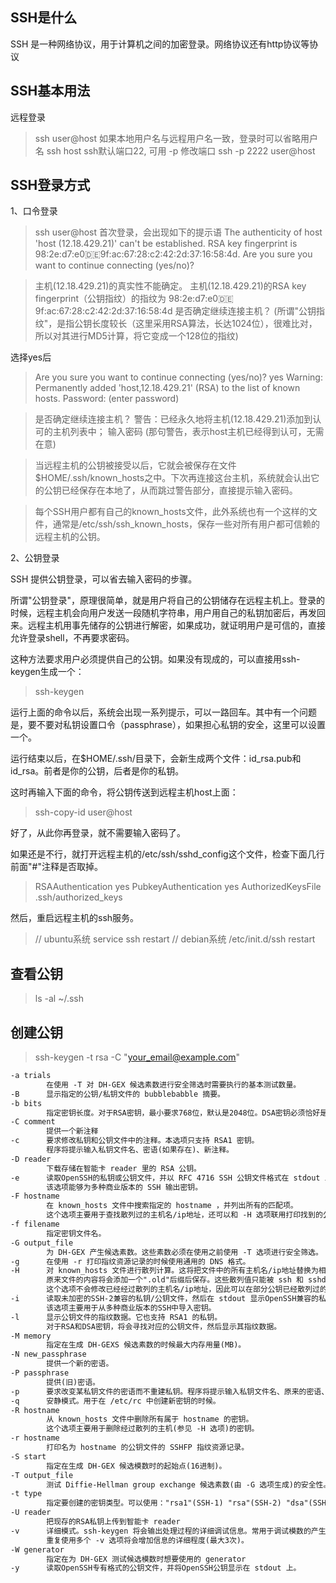 ## SSH是什么
SSH 是一种网络协议，用于计算机之间的加密登录。网络协议还有http协议等协议

## SSH基本用法
远程登录
> ssh user@host
如果本地用户名与远程用户名一致，登录时可以省略用户名
> ssh host
ssh默认端口22, 可用 -p 修改端口
> ssh -p 2222 user@host

## SSH登录方式
1、口令登录
> ssh user@host
首次登录，会出现如下的提示语
> The authenticity of host 'host (12.18.429.21)' can't be established.
> RSA key fingerprint is 98:2e:d7:e0:de:9f:ac:67:28:c2:42:2d:37:16:58:4d.
> Are you sure you want to continue connecting (yes/no)?

> 主机(12.18.429.21)的真实性不能确定。
> 主机(12.18.429.21)的RSA key fingerprint（公钥指纹）的指纹为 98:2e:d7:e0:de:9f:ac:67:28:c2:42:2d:37:16:58:4d
> 是否确定继续连接主机？
> (所谓"公钥指纹"，是指公钥长度较长（这里采用RSA算法，长达1024位），很难比对，所以对其进行MD5计算，将它变成一个128位的指纹)

选择yes后
> Are you sure you want to continue connecting (yes/no)? yes
> Warning: Permanently added 'host,12.18.429.21' (RSA) to the list of known hosts.
> Password: (enter password)

> 是否确定继续连接主机？
> 警告：已经永久地将主机(12.18.429.21)添加到认可的主机列表中；
> 输入密码
> (那句警告，表示host主机已经得到认可，无需在意)

> 当远程主机的公钥被接受以后，它就会被保存在文件$HOME/.ssh/known_hosts之中。下次再连接这台主机，系统就会认出它的公钥已经保存在本地了，从而跳过警告部分，直接提示输入密码。

> 每个SSH用户都有自己的known_hosts文件，此外系统也有一个这样的文件，通常是/etc/ssh/ssh_known_hosts，保存一些对所有用户都可信赖的远程主机的公钥。

2、公钥登录

SSH 提供公钥登录，可以省去输入密码的步骤。

所谓"公钥登录"，原理很简单，就是用户将自己的公钥储存在远程主机上。登录的时候，远程主机会向用户发送一段随机字符串，用户用自己的私钥加密后，再发回来。远程主机用事先储存的公钥进行解密，如果成功，就证明用户是可信的，直接允许登录shell，不再要求密码。

这种方法要求用户必须提供自己的公钥。如果没有现成的，可以直接用ssh-keygen生成一个：
> ssh-keygen

运行上面的命令以后，系统会出现一系列提示，可以一路回车。其中有一个问题是，要不要对私钥设置口令（passphrase），如果担心私钥的安全，这里可以设置一个。

运行结束以后，在$HOME/.ssh/目录下，会新生成两个文件：id_rsa.pub和id_rsa。前者是你的公钥，后者是你的私钥。

这时再输入下面的命令，将公钥传送到远程主机host上面：
> ssh-copy-id user@host

好了，从此你再登录，就不需要输入密码了。

如果还是不行，就打开远程主机的/etc/ssh/sshd_config这个文件，检查下面几行前面"#"注释是否取掉。
> RSAAuthentication yes
> PubkeyAuthentication yes
> AuthorizedKeysFile .ssh/authorized_keys

然后，重启远程主机的ssh服务。
> // ubuntu系统
> service ssh restart
> // debian系统
> /etc/init.d/ssh restart

## 查看公钥
> ls -al ~/.ssh

## 创建公钥

> ssh-keygen -t rsa -C "your_email@example.com"

```txt
-a trials
        在使用 -T 对 DH-GEX 候选素数进行安全筛选时需要执行的基本测试数量。
-B      显示指定的公钥/私钥文件的 bubblebabble 摘要。
-b bits
        指定密钥长度。对于RSA密钥，最小要求768位，默认是2048位。DSA密钥必须恰好是1024位(FIPS 186-2 标准的要求)。
-C comment
        提供一个新注释
-c      要求修改私钥和公钥文件中的注释。本选项只支持 RSA1 密钥。
        程序将提示输入私钥文件名、密语(如果存在)、新注释。
-D reader
        下载存储在智能卡 reader 里的 RSA 公钥。
-e      读取OpenSSH的私钥或公钥文件，并以 RFC 4716 SSH 公钥文件格式在 stdout 上显示出来。
        该选项能够为多种商业版本的 SSH 输出密钥。
-F hostname
        在 known_hosts 文件中搜索指定的 hostname ，并列出所有的匹配项。
        这个选项主要用于查找散列过的主机名/ip地址，还可以和 -H 选项联用打印找到的公钥的散列值。
-f filename
        指定密钥文件名。
-G output_file
        为 DH-GEX 产生候选素数。这些素数必须在使用之前使用 -T 选项进行安全筛选。
-g      在使用 -r 打印指纹资源记录的时候使用通用的 DNS 格式。
-H      对 known_hosts 文件进行散列计算。这将把文件中的所有主机名/ip地址替换为相应的散列值。
        原来文件的内容将会添加一个".old"后缀后保存。这些散列值只能被 ssh 和 sshd 使用。
        这个选项不会修改已经经过散列的主机名/ip地址，因此可以在部分公钥已经散列过的文件上安全使用。
-i      读取未加密的SSH-2兼容的私钥/公钥文件，然后在 stdout 显示OpenSSH兼容的私钥/公钥。
        该选项主要用于从多种商业版本的SSH中导入密钥。
-l      显示公钥文件的指纹数据。它也支持 RSA1 的私钥。
        对于RSA和DSA密钥，将会寻找对应的公钥文件，然后显示其指纹数据。
-M memory
        指定在生成 DH-GEXS 候选素数的时候最大内存用量(MB)。
-N new_passphrase
        提供一个新的密语。
-P passphrase
        提供(旧)密语。
-p      要求改变某私钥文件的密语而不重建私钥。程序将提示输入私钥文件名、原来的密语、以及两次输入新密语。
-q      安静模式。用于在 /etc/rc 中创建新密钥的时候。
-R hostname
        从 known_hosts 文件中删除所有属于 hostname 的密钥。
        这个选项主要用于删除经过散列的主机(参见 -H 选项)的密钥。
-r hostname
        打印名为 hostname 的公钥文件的 SSHFP 指纹资源记录。
-S start
        指定在生成 DH-GEX 候选模数时的起始点(16进制)。
-T output_file
        测试 Diffie-Hellman group exchange 候选素数(由 -G 选项生成)的安全性。
-t type
        指定要创建的密钥类型。可以使用："rsa1"(SSH-1) "rsa"(SSH-2) "dsa"(SSH-2)
-U reader
        把现存的RSA私钥上传到智能卡 reader
-v      详细模式。ssh-keygen 将会输出处理过程的详细调试信息。常用于调试模数的产生过程。
        重复使用多个 -v 选项将会增加信息的详细程度(最大3次)。
-W generator
        指定在为 DH-GEX 测试候选模数时想要使用的 generator
-y      读取OpenSSH专有格式的公钥文件，并将OpenSSH公钥显示在 stdout 上。
```